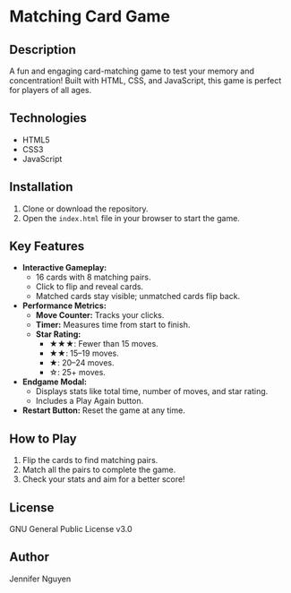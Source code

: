 # Matching Card Game

## Description 
A fun and engaging card-matching game to test your memory and concentration! Built with HTML, CSS, and JavaScript, this game is perfect for players of all ages.

## Technologies
- HTML5
- CSS3
- JavaScript

## Installation
1. Clone or download the repository.
2. Open the `index.html` file in your browser to start the game.

## Key Features
- **Interactive Gameplay:**
  - 16 cards with 8 matching pairs.
  - Click to flip and reveal cards.
  - Matched cards stay visible; unmatched cards flip back.
- **Performance Metrics:**
  - **Move Counter:** Tracks your clicks.
  - **Timer:** Measures time from start to finish.
  - **Star Rating:**
    - ★★★: Fewer than 15 moves.
    - ★★: 15–19 moves.
    - ★: 20–24 moves.
    - ☆: 25+ moves.
- **Endgame Modal:**
  - Displays stats like total time, number of moves, and star rating.
  - Includes a Play Again button.
- **Restart Button:** Reset the game at any time.

## How to Play
1. Flip the cards to find matching pairs.
2. Match all the pairs to complete the game.
3. Check your stats and aim for a better score!

## License
GNU General Public License v3.0

## Author
Jennifer Nguyen